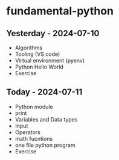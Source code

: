  

# fundamental-python
## Yesterday - 2024-07-10
* Algorithms
* Tooling (VS code)
* Virtual environment (pyenv)
* Python Hello World
* Exercise


## Today - 2024-07-11

* Python module
* print
* Variables and Data types
* Input
* Operators
* math fucntions
* one file python program
* Exercise
